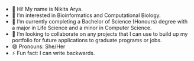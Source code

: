 - 👋 Hi! My name is Nikita Arya.
- 👀 I’m interested in Bioinformatics and Computational Biology.
- 🌱 I’m currently completing a Bachelor of Science (Honours) degree with a major in Life Science and a minor in Computer Science.
- 💞️ I’m looking to collaborate on any projects that I can use to build up my portfolio for future applications to graduate programs or jobs.
- 😄 Pronouns: She/Her
- ⚡ Fun fact: I can write backwards.

<!---
NikitaArya17/NikitaArya17 is a ✨ special ✨ repository because its `README.md` (this file) appears on your GitHub profile.
You can click the Preview link to take a look at your changes.
--->
